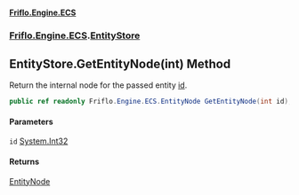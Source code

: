 #### [Friflo.Engine.ECS](index.md#'index')
### [Friflo.Engine.ECS](Friflo.Engine.ECS.md#'Friflo.Engine.ECS').[EntityStore](EntityStore.md#'Friflo.Engine.ECS.EntityStore')

## EntityStore.GetEntityNode(int) Method

Return the internal node for the passed entity [id](EntityStore.GetEntityNode(int).md#Friflo.Engine.ECS.EntityStore.GetEntityNode(int).id#'Friflo.Engine.ECS.EntityStore.GetEntityNode(int).id').

```csharp
public ref readonly Friflo.Engine.ECS.EntityNode GetEntityNode(int id);
```
#### Parameters

<a name='Friflo.Engine.ECS.EntityStore.GetEntityNode(int).id'></a>

`id` [System.Int32](https://docs.microsoft.com/en-us/dotnet/api/System.Int32#'System.Int32')

#### Returns
[EntityNode](EntityNode.md#'Friflo.Engine.ECS.EntityNode')